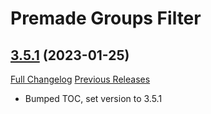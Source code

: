 # Premade Groups Filter

## [3.5.1](https://github.com/0xbs/premade-groups-filter/tree/3.5.1) (2023-01-25)
[Full Changelog](https://github.com/0xbs/premade-groups-filter/compare/3.5.0...3.5.1) [Previous Releases](https://github.com/0xbs/premade-groups-filter/releases)

- Bumped TOC, set version to 3.5.1  
